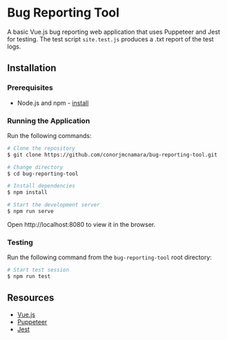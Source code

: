 # Bug Reporting Tool

A basic Vue.js bug reporting web application that uses Puppeteer and Jest for testing.
The test script ```site.test.js``` produces a .txt report of the test logs.

## Installation

### Prerequisites
- Node.js and npm - [install](https://nodejs.org/)

### Running the Application
Run the following commands:

```bash
# Clone the repository
$ git clone https://github.com/conorjmcnamara/bug-reporting-tool.git

# Change directory
$ cd bug-reporting-tool

# Install dependencies
$ npm install

# Start the development server
$ npm run serve
```

Open http://localhost:8080 to view it in the browser.

### Testing
Run the following command from the ```bug-reporting-tool``` root directory:

```bash
# Start test session
$ npm run test
```

## Resources
- [Vue.js](https://vuejs.org/)
- [Puppeteer](https://pptr.dev/)
- [Jest](https://jestjs.io/)